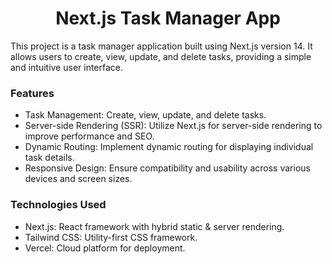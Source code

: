 <h1 align="center">Next.js Task Manager App</h1>
This project is a task manager application built using Next.js version 14. It allows users to create, view, update, and delete tasks, providing a simple and intuitive user interface.

<h3>Features</h3>

- Task Management: Create, view, update, and delete tasks.
- Server-side Rendering (SSR): Utilize Next.js for server-side rendering to improve performance and SEO.
- Dynamic Routing: Implement dynamic routing for displaying individual task details.
- Responsive Design: Ensure compatibility and usability across various devices and screen sizes.

<h3>Technologies Used</h3>

- Next.js: React framework with hybrid static & server rendering.
- Tailwind CSS: Utility-first CSS framework.
- Vercel: Cloud platform for deployment.




